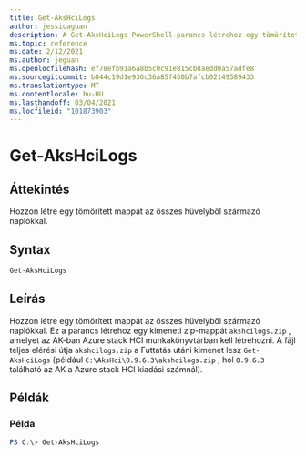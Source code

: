 ```yaml
---
title: Get-AksHciLogs
author: jessicaguan
description: A Get-AksHciLogs PowerShell-parancs létrehoz egy tömörített mappát, amely az összes hüvelyből származó naplókat használ.
ms.topic: reference
ms.date: 2/12/2021
ms.author: jeguan
ms.openlocfilehash: ef78efb91a6a8b5c0c91e815cb8aedd0a57adfe8
ms.sourcegitcommit: b844c19d1e936c36a85f450b7afcb02149589433
ms.translationtype: MT
ms.contentlocale: hu-HU
ms.lasthandoff: 03/04/2021
ms.locfileid: "101873903"
---
```

# <a name="get-akshcilogs"></a>Get-AksHciLogs

## <a name="synopsis"></a>Áttekintés
Hozzon létre egy tömörített mappát az összes hüvelyből származó naplókkal. 

## <a name="syntax"></a>Syntax

```powershell
Get-AksHciLogs
```

## <a name="description"></a>Leírás
Hozzon létre egy tömörített mappát az összes hüvelyből származó naplókkal. Ez a parancs létrehoz egy kimeneti zip-mappát `akshcilogs.zip` , amelyet az AK-ban Azure stack HCI munkakönyvtárban kell létrehozni. A fájl teljes elérési útja `akshcilogs.zip` a Futtatás utáni kimenet lesz  `Get-AksHciLogs` (például `C:\AksHci\0.9.6.3\akshcilogs.zip` , hol `0.9.6.3` található az AK a Azure stack HCI kiadási számnál).

## <a name="examples"></a>Példák

### <a name="example"></a>Példa
```powershell
PS C:\> Get-AksHciLogs
```

